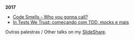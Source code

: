 __2017__

* [Code Smells - Who you gonna call?](https://anapaulagomes.github.io/talks/code-smells/#/)
* [In Tests We Trust: começando com TDD, mocks e mais](https://www.slideshare.net/apgomes88/in-tests-we-trust-comecando-com-tdd-mocks-e-mais)

Outras palestras / Other talks on my [SlideShare](https://www.slideshare.net/apgomes88).

